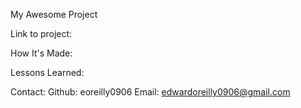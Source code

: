My Awesome Project


Link to project: 



How It's Made:


Lessons Learned:


Contact:
Github: eoreilly0906
Email: edwardoreilly0906@gmail.com
